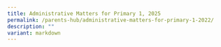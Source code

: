 ```yaml
---
title: Administrative Matters for Primary 1, 2025
permalink: /parents-hub/administrative-matters-for-primary-1-2022/
description: ""
variant: markdown
---
```

